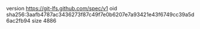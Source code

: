 version https://git-lfs.github.com/spec/v1
oid sha256:3aafb4787ac3436273f87c49f7e0b6207e7a93421e43f6749cc39a5d6ac2fb94
size 4886
